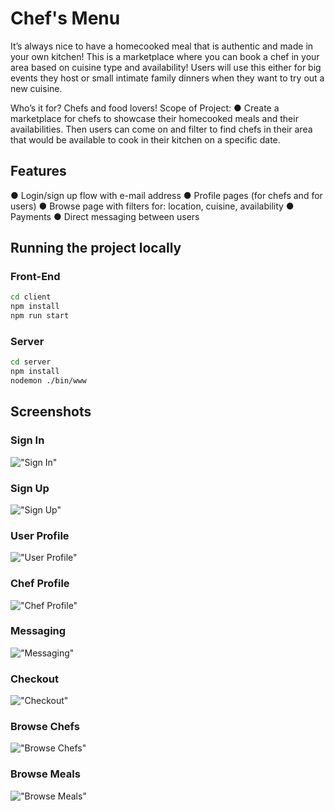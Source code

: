# Chef's Menu

It’s always nice to have a homecooked meal that is authentic and made in your own kitchen!
This is a marketplace where you can book a chef in your area based on cuisine type and
availability! Users will use this either for big events they host or small intimate family dinners
when they want to try out a new cuisine.

Who’s it for?
Chefs and food lovers!
Scope of Project:
● Create a marketplace for chefs to showcase their homecooked meals and their
availabilities. Then users can come on and filter to find chefs in their area that would be
available to cook in their kitchen on a specific date.

## Features

● Login/sign up flow with e-mail address
● Profile pages (for chefs and for users)
● Browse page with filters for: location, cuisine, availability
● Payments
● Direct messaging between users

## Running the project locally
### Front-End

```sh
cd client
npm install
npm run start
```

### Server

```sh
cd server
npm install
nodemon ./bin/www
```

## Screenshots 

### Sign In
!["Sign In"](https://github.com/hatchways/team-corn-pops/blob/sagar/signup-and-login/images/sign-in.png?raw=true)

### Sign Up
!["Sign Up"](https://github.com/hatchways/team-corn-pops/blob/sagar/signup-and-login/images/sign-up.png?raw=true)

### User Profile
!["User Profile"](https://github.com/hatchways/team-corn-pops/blob/sagar/signup-and-login/images/regular-user-profile.png?raw=true)

### Chef Profile
!["Chef Profile"](https://github.com/hatchways/team-corn-pops/blob/sagar/signup-and-login/images/chef-profile.png?raw=true)

### Messaging 
!["Messaging"](https://github.com/hatchways/team-corn-pops/blob/sagar/signup-and-login/images/messages.png?raw=true)

### Checkout
!["Checkout"](https://github.com/hatchways/team-corn-pops/blob/sagar/signup-and-login/images/checkout.png?raw=true)

### Browse Chefs
!["Browse Chefs"](https://github.com/hatchways/team-corn-pops/blob/sagar/signup-and-login/images/browse-chefs.png?raw=true)

### Browse Meals
!["Browse Meals"](https://github.com/hatchways/team-corn-pops/blob/sagar/signup-and-login/images/browse-meals.png?raw=true)

